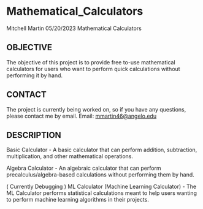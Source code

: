 # Mathematical_Calculators

Mitchell Martin
05/20/2023
Mathematical Calculators

## OBJECTIVE
   The objective of this project is to provide
   free to-use mathematical calculators for users who want to
   perform quick calculations without performing it 
   by hand.

## CONTACT
   The project is currently being worked on, so if you have
   any questions, please contact me by email.
   Email: mmartin46@angelo.edu

## DESCRIPTION
   Basic Calculator -
   A basic calculator that can perform
   addition, subtraction, multiplication, and 
   other mathematical operations.

   Algebra Calculator - 
   An algebraic calculator that can perform
   precalculus/algebra-based calculations without
   performing them by hand.

   ( Currently Debugging )
   ML Calculator (Machine Learning Calculator) -
   The ML Calculator performs statistical
   calculations meant to help users wanting
   to perform machine learning algorithms in
   their projects.

